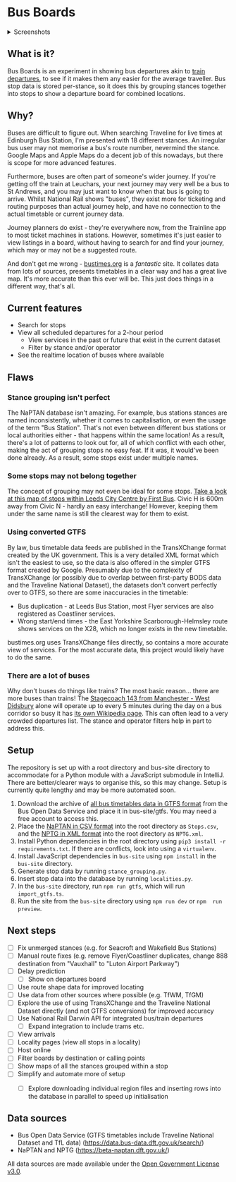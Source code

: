 Bus Boards
==

<details>
  <summary>Screenshots</summary>
  <p>
  
  ![Stop](https://user-images.githubusercontent.com/15062976/211429115-69a7fee1-df25-4ac2-98d7-85025b812981.png)
  
  ![Service](https://user-images.githubusercontent.com/15062976/211429125-288e1ef8-c1be-4444-98c8-0b42178bbc61.png)
  </p>
</details>

## What is it?

Bus Boards is an experiment in showing bus departures akin to [train 
departures](https://www.realtimetrains.co.uk/search/simple/gb-nr:YRK), to see
if it makes them any easier for the average traveller. Bus stop data is 
stored per-stance, so it does this by grouping stances together into stops 
to show a departure board for combined locations.


## Why?
Buses are difficult to figure out. When searching Traveline for live times at 
Edinburgh Bus Station, I'm presented with 18 different stances. An irregular 
bus user may not memorise a bus's route number, nevermind the stance. Google 
Maps and Apple Maps do a decent job of this nowadays, but there is scope for 
more advanced features.

Furthermore, buses are often part of someone's wider journey. If you're 
getting off the train at Leuchars, your next journey may very well be a bus 
to St Andrews, and you may just want to know when that bus is going to arrive. 
Whilst National Rail shows "buses", they exist more for 
ticketing and routing purposes than actual journey help, and have no 
connection to the actual timetable or current journey data.

Journey planners do exist - they're everywhere now, from the Trainline app to 
most ticket machines in stations. However, sometimes it's just easier to 
view listings in a board, without having to search for and find your journey,
which may or may not be a suggested route.

And don't get me wrong - [bustimes.org](https://bustimes.org) is a *fantastic* 
site. It collates data from lots of sources, presents timetables in a clear 
way and has a great live map. It's more accurate than this ever will be. 
This just does things in a different way, that's all.


## Current features
- Search for stops
- View all scheduled departures for a 2-hour period
  - View services in the past or future that exist in the current dataset
  - Filter by stance and/or operator
- See the realtime location of buses where available


## Flaws

### Stance grouping isn't perfect
The NaPTAN database isn't amazing. For example, bus stations stances are named
inconsistently, whether it comes to capitalisation, or even the usage of the
term "Bus Station". That's not even between different bus stations or local
authorities either - that happens within the same location! As a result, there's
a lot of patterns to look out for, all of which conflict with each other, 
making the act of grouping stops no easy feat. If it was, it would've been 
done already. As a result, some stops exist under multiple names.

### Some stops may not belong together
The concept of grouping may not even be ideal for some stops. [Take a look at 
this map of stops within Leeds City Centre by First Bus](https://www.firstbus.co.uk/sites/default/files/public/maps/1.%20Leeds%20City%20Centre%20Map.pdf).
Civic H is 600m away from Civic N - hardly an easy interchange! However, 
keeping them under the same name is still the clearest way for them to exist.

### Using converted GTFS
By law, bus timetable data feeds are published in the TransXChange format 
created by the UK government. This is a very detailed XML format which isn't the
easiest to use, so the data is also offered in the simpler GTFS format created
by Google. Presumably due to the complexity of TransXChange (or possibly due 
to overlap between first-party BODS data and the Traveline National Dataset), 
the datasets don't convert perfectly over to GTFS, so there are some
inaccuracies in the timetable:
- Bus duplication - at Leeds Bus Station, most Flyer services are also 
  registered as Coastliner services.
- Wrong start/end times - the East Yorkshire Scarborough-Helmsley route 
  shows services on the X28, which no longer exists in the new timetable.

bustimes.org uses TransXChange files directly, so contains a more accurate 
view of services. For the most accurate data, this project would likely have 
to do the same.

### There are a lot of buses
Why don't buses do things like trains? The most basic reason... there are 
more buses than trains! The [Stagecoach 143 from Manchester - West Didsbury](https://bustimes.org/services/143-manchester-west-didsbury-2) 
alone will operate up to every 5 minutes during the day on a bus corridor so 
busy it has [its own Wikipedia page](https://en.wikipedia.org/wiki/Wilmslow_Road_bus_corridor).
This can often lead to a very crowded departures list. The stance and 
operator filters help in part to address this.


## Setup

The repository is set up with a root directory and bus-site directory to 
accommodate for a Python module with a JavaScript submodule in IntelliJ. 
There are better/clearer ways to organise this, so this may change.
Setup is currently quite lengthy and may be more automated soon.

1. Download the archive of [all bus timetables data in GTFS format](https://data.bus-data.dft.gov.uk/timetable/download/gtfs-file/all/)
   from the Bus Open Data Service and place it in bus-site/gtfs. You may 
   need a free account to access this.
2. Place the [NaPTAN in CSV format](https://naptan.api.dft.gov.uk/v1/access-nodes?dataFormat=csv)
   into the root directory as `Stops.csv`, and the [NPTG in XML format](https://naptan.api.dft.gov.uk/v1/nptg)
   into the root directory as `NPTG.xml`.
3. Install Python dependencies in the root directory using `pip3 install -r 
   requirements.txt`. If there are conflicts, look into using a `virtualenv`.
4. Install JavaScript dependencies in `bus-site` using `npm install` in the 
   `bus-site` directory.
5. Generate stop data by running `stance_grouping.py`.
6. Insert stop data into the database by running `localities.py`.
7. In the `bus-site` directory, run `npm run gtfs`, which will run 
  `import_gtfs.ts`.
8. Run the site from the `bus-site` directory using `npm run dev` or `npm 
   run preview`.


## Next steps

- [ ] Fix unmerged stances (e.g. for Seacroft and Wakefield Bus Stations)
- [ ] Manual route fixes (e.g. remove Flyer/Coastliner duplicates, change 888 
  destination from "Vauxhall" to "Luton Airport Parkway")
- [ ] Delay prediction
  - [ ] Show on departures board 
- [ ] Use route shape data for improved locating
- [ ] Use data from other sources where possible (e.g. TfWM, TfGM)
- [ ] Explore the use of using TransXChange and the Traveline National 
  Dataset directly (and not GTFS conversions) for improved accuracy 
- [ ] Use National Rail Darwin API for integrated bus/train departures
  - [ ] Expand integration to include trams etc.
- [ ] View arrivals
- [ ] Locality pages (view all stops in a locality)
- [ ] Host online
- [ ] Filter boards by destination or calling points
- [ ] Show maps of all the stances grouped within a stop
- [ ] Simplify and automate more of setup
  - [ ] Explore downloading individual region files and inserting rows into the 
    database in parallel to speed up initialisation


## Data sources
- Bus Open Data Service (GTFS timetables include Traveline National Dataset 
  and TfL data) (https://data.bus-data.dft.gov.uk/search/)
- NaPTAN and NPTG (https://beta-naptan.dft.gov.uk/)

All data sources are made available under the [Open Government License v3.0](https://www.nationalarchives.gov.uk/doc/open-government-licence/version/3/).
